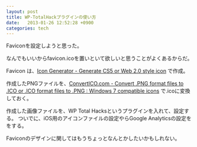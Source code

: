```yaml
---
layout: post
title: WP-TotalHackプラグインの使い方
date:   2013-01-26 12:52:28 +0900
categories: tech
---
```

Faviconを設定しようと思った。

なんでもいいからfavicon.icoを置いといて欲しいと思うことがよくあるからだ。

Favicon は、<a title="Icon Generator - Generate CS5 or Web 2.0 style icon" href="http://icon-generator.net/">Icon Generator - Generate CS5 or Web 2.0 style icon</a> で作成。

作成したPNGファイルを、<a title="ConvertICO.com - Convert .PNG format files to .ICO or .ICO format files to .PNG : Windows 7 compatible icons" href="http://convertico.com/">ConvertICO.com - Convert .PNG format files to .ICO or .ICO format files to .PNG : Windows 7 compatible icons</a> で.icoに変換しておく。

作成した画像ファイルを、WP Total Hacksというプラグインを入れて、設定する。
ついでに、iOS用のアイコンファイルの設定やらGoogle Analyticsの設定ををする。

Faviconのデザインに関してはもうちょっとなんとかしたいかもしれない。